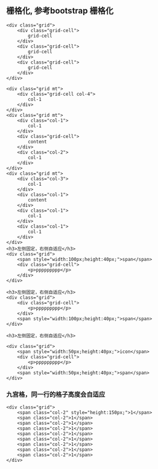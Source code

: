 ## 栅格化, 参考bootstrap 栅格化
	<div class="grid">
		<div class="grid-cell">
			grid-cell
		</div>
		<div class="grid-cell">
			grid-cell
		</div>
		<div class="grid-cell">
			grid-cell
		</div>
	</div>

	<div class="grid mt">
		<div class="grid-cell col-4">
			col-1
		</div>
	</div>
	<div class="grid mt">
		<div class="col-1">
			col-1
		</div>
		<div class="grid-cell">
			content
		</div>
		<div class="col-2">
			col-1
		</div>
	</div>
	<div class="grid mt">
		<div class="col-3">
			col-1
		</div> 
		<div class="col-1">
			content
		</div>
		<div class="col-1">
			col-1
		</div>
		<div class="col-1">
			col-1
		</div>
	</div>
	<h3>左侧固定，右侧自适应</h3>
	<div class="grid">
		<span style="width:100px;height:40px;">span</span>
		<div class="grid-cell">
			<p>ppppppppp</p>
		</div>
	</div>

	<h3>左侧固定，右侧自适应</h3>
	<div class="grid">
		<div class="grid-cell">
			<p>ppppppppp</p>
		</div>
		<span style="width:100px;height:40px;">span</span>
	</div>

	<h3>左侧固定，右侧自适应</h3>

	<div class="grid">
		<span style="width:50px;height:40px;">icon</span>
		<div class="grid-cell">
			<p>ppppppppp</p>
		</div>
		<span style="width:50px;height:40px;">span</span>
	</div>
	
### 九宫格，同一行的格子高度会自适应
	<div class="grid">
		<span class="col-2" style="height:150px;">1</span>
		<span class="col-2">1</span>
		<span class="col-2">1</span>
		<span class="col-2">1</span>
		<span class="col-2">1</span>
		<span class="col-2">1</span>
		<span class="col-2">1</span>
		<span class="col-2">1</span>
		<span class="col-2">1</span>
	</div>